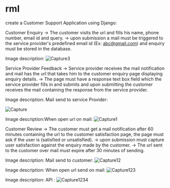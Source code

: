 # rml
create a Customer Support Application using Django:



Customer Enquiry
-> The customer visits the url and fills his name, phone number, email id and query.
-> upon submission a mail must be triggered to the service provider's predefined email id (Ex: abc@gmail.com) and enquiry must be stored in the database.

Image description:
![Capture3](https://user-images.githubusercontent.com/43162312/114266903-a4d03a80-9a16-11eb-9101-d2f34041275c.JPG)

Service Provider Feedback
-> Service provider receives the mail notification and mail has the url that takes him to the customer enquiry page displaying enquiry details.
-> The page must have a response text box field which the service provider fills in and submits and upon submitting the customer receives the mail containing the response from the service provider.

Image description: Mail send to service Provider:

![Capture](https://user-images.githubusercontent.com/43162312/114266975-fb3d7900-9a16-11eb-9f4e-0dfbede6a39a.JPG)

Image description:When open url on mail:
![Capture1](https://user-images.githubusercontent.com/43162312/114267030-2e800800-9a17-11eb-88e2-bd0edeb27dd1.JPG)

Customer Review
-> The customer must get a mail notification after 60 minutes containing the url to the customer satisfaction page, the page must ask if the user is (satisfied or unsatisfied). 
-> upon submission must capture user satisfaction against the enquiry made by the customer.
-> The url sent to the customer over mail must expire after 30 minutes of sending.

Image description: Mail send to customer:
![Capture12](https://user-images.githubusercontent.com/43162312/114268758-7bb4a780-9a20-11eb-84fe-971c00328bd7.JPG)


Image description: When open url send on mail:
![Capture123](https://user-images.githubusercontent.com/43162312/114268829-d64e0380-9a20-11eb-851b-17fe92a35ef6.JPG)

Image description: API :
![Capture1234](https://user-images.githubusercontent.com/43162312/114268894-2af17e80-9a21-11eb-89f0-bc56b71b1ece.JPG)

